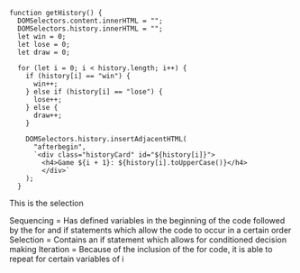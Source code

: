 ```
function getHistory() {
  DOMSelectors.content.innerHTML = "";
  DOMSelectors.history.innerHTML = "";
  let win = 0;
  let lose = 0;
  let draw = 0;

  for (let i = 0; i < history.length; i++) {
    if (history[i] == "win") {
      win++;
    } else if (history[i] == "lose") {
      lose++;
    } else {
      draw++;
    }

    DOMSelectors.history.insertAdjacentHTML(
      "afterbegin",
      `<div class="historyCard" id="${history[i]}">
        <h4>Game ${i + 1}: ${history[i].toUpperCase()}</h4>
        </div>`
    );
  }
```

This is the selection

Sequencing = Has defined variables in the beginning of the code followed by the for and if statements which allow the code to occur in a certain order
Selection = Contains an if statement which allows for conditioned decision making
Iteration = Because of the inclusion of the for code, it is able to repeat for certain variables of i
